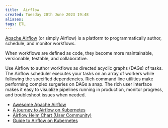 ```yaml
---
title:  Airflow
created: Tuesday 20th June 2023 19:48
aliases: 
tags: ETL
---
```

[Apache Airflow](https://airflow.apache.org/docs/apache-airflow/stable/) (or simply Airflow) is a platform to programmatically author, schedule, and monitor workflows.

When workflows are defined as code, they become more maintainable, versionable, testable, and collaborative.

Use Airflow to author workflows as directed acyclic graphs (DAGs) of tasks. The Airflow scheduler executes your tasks on an array of workers while following the specified dependencies. Rich command line utilities make performing complex surgeries on DAGs a snap. The rich user interface makes it easy to visualize pipelines running in production, monitor progress, and troubleshoot issues when needed.

- [Awesome Apache Airflow](https://github.com/jghoman/awesome-apache-airflow)
- [A journey to Airflow on Kubernetes](https://towardsdatascience.com/a-journey-to-airflow-on-kubernetes-472df467f556)
- [Airflow Helm Chart (User Community)](https://github.com/airflow-helm/charts/tree/main/charts/airflow)
- [Guide to Airflow on Kubernetes](https://github.com/rolanddb/airflow-on-kubernetes)